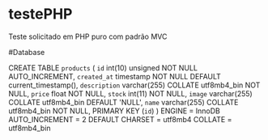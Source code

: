 # testePHP
 Teste solicitado em PHP puro com padrão MVC


#Database


CREATE TABLE
  `products` (
    `id` int(10) unsigned NOT NULL AUTO_INCREMENT,
    `created_at` timestamp NOT NULL DEFAULT current_timestamp(),
    `description` varchar(255) COLLATE utf8mb4_bin NOT NULL,
    `price` float NOT NULL,
    `stock` int(11) NOT NULL,
    `image` varchar(255) COLLATE utf8mb4_bin DEFAULT 'NULL',
    `name` varchar(255) COLLATE utf8mb4_bin NOT NULL,
    PRIMARY KEY (`id`)
  ) ENGINE = InnoDB AUTO_INCREMENT = 2 DEFAULT CHARSET = utf8mb4 COLLATE = utf8mb4_bin
